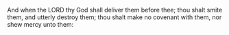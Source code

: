 And when the LORD thy God shall deliver them before thee; thou shalt smite them, and utterly destroy them; thou shalt make no covenant with them, nor shew mercy unto them:
